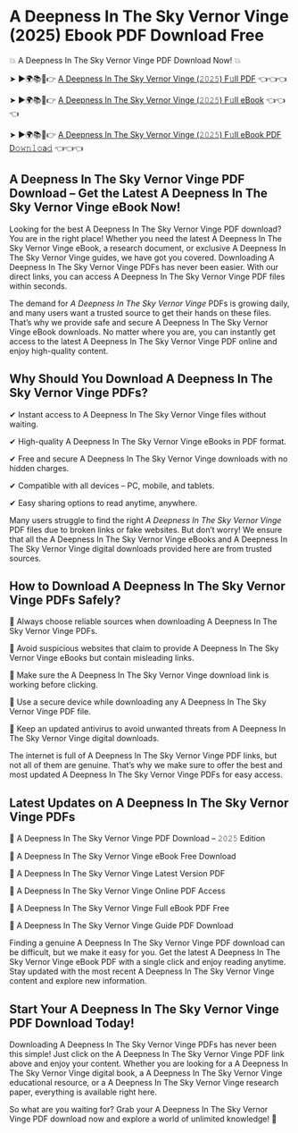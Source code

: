 # A Deepness In The Sky Vernor Vinge (2025) Ebook PDF Download Free

💥 A Deepness In The Sky Vernor Vinge PDF Download Now! 💥

➤ ►🌍📚📱👉 [A Deepness In The Sky Vernor Vinge (𝟸𝟶𝟸𝟻) F𝚞ll PDF](https://getpdf.xyz/a-deepness-in-the-sky-vernor-vinge) 👈👈👈


➤ ►🌍📚📱👉 [A Deepness In The Sky Vernor Vinge (𝟸𝟶𝟸𝟻) F𝚞ll eBook](https://getpdf.xyz/a-deepness-in-the-sky-vernor-vinge) 👈👈👈


➤ ►🌍📚📱👉 [A Deepness In The Sky Vernor Vinge (𝟸𝟶𝟸𝟻) F𝚞ll eBook PDF D𝚘𝚠𝚗𝚕𝚘a𝚍](https://getpdf.xyz/a-deepness-in-the-sky-vernor-vinge) 👈👈👈


## A Deepness In The Sky Vernor Vinge PDF Download – Get the Latest A Deepness In The Sky Vernor Vinge eBook Now!

Looking for the best A Deepness In The Sky Vernor Vinge PDF download? You are in the right place! Whether you need the latest A Deepness In The Sky Vernor Vinge eBook, a research document, or exclusive A Deepness In The Sky Vernor Vinge guides, we have got you covered. Downloading A Deepness In The Sky Vernor Vinge PDFs has never been easier. With our direct links, you can access A Deepness In The Sky Vernor Vinge PDF files within seconds.

The demand for *A Deepness In The Sky Vernor Vinge* PDFs is growing daily, and many users want a trusted source to get their hands on these files. That’s why we provide safe and secure A Deepness In The Sky Vernor Vinge eBook downloads. No matter where you are, you can instantly get access to the latest A Deepness In The Sky Vernor Vinge PDF online and enjoy high-quality content.

## Why Should You Download A Deepness In The Sky Vernor Vinge PDFs?

✔ Instant access to A Deepness In The Sky Vernor Vinge files without waiting.

✔ High-quality A Deepness In The Sky Vernor Vinge eBooks in PDF format.

✔ Free and secure A Deepness In The Sky Vernor Vinge downloads with no hidden charges.

✔ Compatible with all devices – PC, mobile, and tablets.

✔ Easy sharing options to read anytime, anywhere.

Many users struggle to find the right *A Deepness In The Sky Vernor Vinge* PDF files due to broken links or fake websites. But don’t worry! We ensure that all the A Deepness In The Sky Vernor Vinge eBooks and A Deepness In The Sky Vernor Vinge digital downloads provided here are from trusted sources.

## How to Download A Deepness In The Sky Vernor Vinge PDFs Safely?

📌 Always choose reliable sources when downloading A Deepness In The Sky Vernor Vinge PDFs.

📌 Avoid suspicious websites that claim to provide A Deepness In The Sky Vernor Vinge eBooks but contain misleading links.

📌 Make sure the A Deepness In The Sky Vernor Vinge download link is working before clicking.

📌 Use a secure device while downloading any A Deepness In The Sky Vernor Vinge PDF file.

📌 Keep an updated antivirus to avoid unwanted threats from A Deepness In The Sky Vernor Vinge digital downloads.

The internet is full of A Deepness In The Sky Vernor Vinge PDF links, but not all of them are genuine. That’s why we make sure to offer the best and most updated A Deepness In The Sky Vernor Vinge PDFs for easy access.

## Latest Updates on A Deepness In The Sky Vernor Vinge PDFs

🔹 A Deepness In The Sky Vernor Vinge PDF Download – 𝟸𝟶𝟸𝟻 Edition

🔹 A Deepness In The Sky Vernor Vinge eBook Free Download

🔹 A Deepness In The Sky Vernor Vinge Latest Version PDF

🔹 A Deepness In The Sky Vernor Vinge Online PDF Access

🔹 A Deepness In The Sky Vernor Vinge Full eBook PDF Free

🔹 A Deepness In The Sky Vernor Vinge Guide PDF Download

Finding a genuine A Deepness In The Sky Vernor Vinge PDF download can be difficult, but we make it easy for you. Get the latest A Deepness In The Sky Vernor Vinge eBook PDF with a single click and enjoy reading anytime. Stay updated with the most recent A Deepness In The Sky Vernor Vinge content and explore new information.

## Start Your A Deepness In The Sky Vernor Vinge PDF Download Today!

Downloading A Deepness In The Sky Vernor Vinge PDFs has never been this simple! Just click on the A Deepness In The Sky Vernor Vinge PDF link above and enjoy your content. Whether you are looking for a A Deepness In The Sky Vernor Vinge digital book, a A Deepness In The Sky Vernor Vinge educational resource, or a A Deepness In The Sky Vernor Vinge research paper, everything is available right here.

So what are you waiting for? Grab your A Deepness In The Sky Vernor Vinge PDF download now and explore a world of unlimited knowledge! 🚀